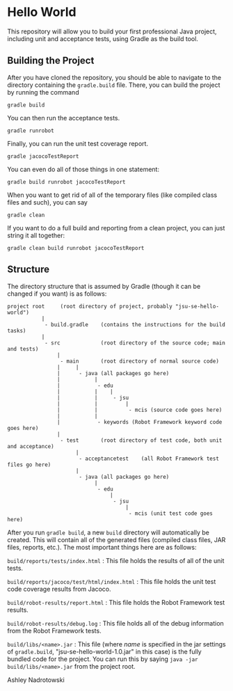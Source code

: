 # Hello World
This repository will allow you to build your first professional Java
project, including unit and acceptance tests, using Gradle as the
build tool.

## Building the Project
After you have cloned the repository, you should be able to navigate
to the directory containing the `gradle.build` file. There, you can
build the project by running the command

`gradle build`

You can then run the acceptance tests. 

`gradle runrobot`

Finally, you can run the unit test coverage report.

`gradle jacocoTestReport`

You can even do all of those things in one statement:

`gradle build runrobot jacocoTestReport`

When you want to get rid of all of the temporary files (like compiled class files and such), you can say

`gradle clean`

If you want to do a full build and reporting from a clean project, you can just string it all together:

`gradle clean build runrobot jacocoTestReport`


## Structure
The directory structure that is assumed by Gradle (though it can be changed if you want) is as follows:

    project root     (root directory of project, probably "jsu-se-hello-world")
               |
                - build.gradle    (contains the instructions for the build tasks)
               |
                - src             (root directory of the source code; main and tests)
                    |
                     - main       (root directory of normal source code)
                    |     |
                    |      - java (all packages go here)
                    |           |
                    |            - edu    
                    |           |    |
                    |           |     - jsu
                    |           |         |
                    |           |          - mcis (source code goes here)
                    |           |
                    |            - keywords (Robot Framework keyword code goes here)
                    |
                     - test       (root directory of test code, both unit and acceptance)
                          |
                           - acceptancetest    (all Robot Framework test files go here)
                          |
                           - java (all packages go here)
                                |
                                 - edu    
                                     |
                                      - jsu
                                          |
                                           - mcis (unit test code goes here)

After you run `gradle build`, a new `build` directory will automatically be created. This will contain all of the generated files (compiled class files, JAR files, reports, etc.). The most important things here are as follows:

`build/reports/tests/index.html`
: This file holds the results of all of the unit tests.

`build/reports/jacoco/test/html/index.html`
: This file holds the unit test code coverage results from Jacoco.

`build/robot-results/report.html`
: This file holds the Robot Framework test results.

`build/robot-results/debug.log`
: This file holds all of the debug information from the Robot Framework tests.

`build/libs/<name>.jar`
: This file (where *name* is specified in the jar settings of `gradle.build`, "jsu-se-hello-world-1.0.jar" in this case) is the fully bundled code for the project. You can run this by saying
  `java -jar build/libs/<name>.jar`
  from the project root.


Ashley Nadrotowski





